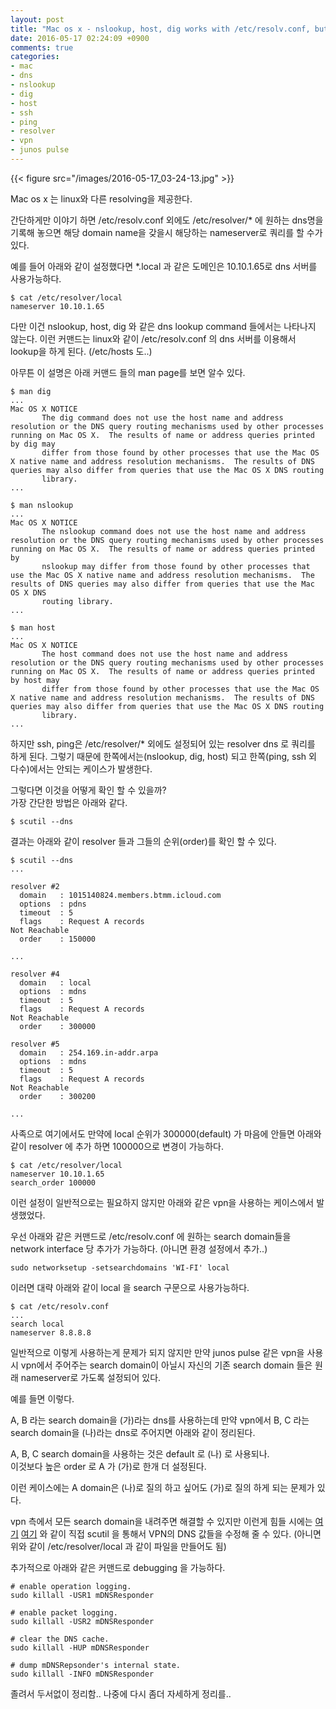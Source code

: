```yaml
---
layout: post
title: "Mac os x - nslookup, host, dig works with /etc/resolv.conf, but ping, ssh doesnt work"
date: 2016-05-17 02:24:09 +0900
comments: true
categories:
- mac
- dns
- nslookup
- dig
- host
- ssh
- ping
- resolver
- vpn
- junos pulse
---
```


{{< figure src="/images/2016-05-17_03-24-13.jpg" >}}

Mac os x 는 linux와 다른 resolving을 제공한다.

간단하게만 이야기 하면 /etc/resolv.conf 외에도 /etc/resolver/* 에 원하는 dns명을 기록해 놓으면 해당 domain name을 갖을시 해당하는 nameserver로 쿼리를 할 수가 있다.

예를 들어 아래와 같이 설정했다면 *.local 과 같은 도메인은 10.10.1.65로 dns 서버를 사용가능하다.

```
$ cat /etc/resolver/local
nameserver 10.10.1.65
```

다만 이건 nslookup, host, dig 와 같은 dns lookup command 들에서는 나타나지 않는다. 이런 커맨드는 linux와 같이 /etc/resolv.conf 의 dns 서버를 이용해서 lookup을 하게 된다. (/etc/hosts 도..)

아무튼 이 설명은 아래 커맨드 들의 man page를 보면 알수 있다.

```
$ man dig
...
Mac OS X NOTICE
       The dig command does not use the host name and address resolution or the DNS query routing mechanisms used by other processes running on Mac OS X.  The results of name or address queries printed by dig may
       differ from those found by other processes that use the Mac OS X native name and address resolution mechanisms.  The results of DNS queries may also differ from queries that use the Mac OS X DNS routing
       library.
...
```

```
$ man nslookup
...
Mac OS X NOTICE
       The nslookup command does not use the host name and address resolution or the DNS query routing mechanisms used by other processes running on Mac OS X.  The results of name or address queries printed by
       nslookup may differ from those found by other processes that use the Mac OS X native name and address resolution mechanisms.  The results of DNS queries may also differ from queries that use the Mac OS X DNS
       routing library.
...
```

```
$ man host
...
Mac OS X NOTICE
       The host command does not use the host name and address resolution or the DNS query routing mechanisms used by other processes running on Mac OS X.  The results of name or address queries printed by host may
       differ from those found by other processes that use the Mac OS X native name and address resolution mechanisms.  The results of DNS queries may also differ from queries that use the Mac OS X DNS routing
       library.
...
```

하지만 ssh, ping은 /etc/resolver/* 외에도 설정되어 있는 resolver dns 로 쿼리를 하게 된다. 그렇기 때문에 한쪽에서는(nslookup, dig, host) 되고 한쪽(ping, ssh 외 다수)에서는 안되는 케이스가 발생한다.

그렇다면 이것을 어떻게 확인 할 수 있을까?    
가장 간단한 방법은 아래와 같다.

```
$ scutil --dns
```

결과는 아래와 같이 resolver 들과 그들의 순위(order)를 확인 할 수 있다.

```
$ scutil --dns
...

resolver #2
  domain   : 1015140824.members.btmm.icloud.com
  options  : pdns
  timeout  : 5
  flags    : Request A records
Not Reachable
  order    : 150000

...

resolver #4
  domain   : local
  options  : mdns
  timeout  : 5
  flags    : Request A records
Not Reachable
  order    : 300000

resolver #5
  domain   : 254.169.in-addr.arpa
  options  : mdns
  timeout  : 5
  flags    : Request A records
Not Reachable
  order    : 300200

...
```

사족으로 여기에서도 만약에 local 순위가 300000(default) 가 마음에 안들면 아래와 같이 resolver 에 추가 하면 100000으로 변경이 가능하다.

```
$ cat /etc/resolver/local
nameserver 10.10.1.65
search_order 100000
```

이런 설정이 일반적으로는 필요하지 않지만 아래와 같은 vpn을 사용하는 케이스에서 발생했었다.

우선 아래와 같은 커맨드로 /etc/resolv.conf 에 원하는 search domain들을 network interface 당 추가가 가능하다. (아니면 환경 설정에서 추가..)

```
sudo networksetup -setsearchdomains 'WI-FI' local
```

이러면 대략 아래와 같이 local 을 search 구문으로 사용가능하다.

```
$ cat /etc/resolv.conf
...
search local
nameserver 8.8.8.8
```

일반적으로 이렇게 사용하는게 문제가 되지 않지만 만약 junos pulse 같은 vpn을 사용시 vpn에서 주어주는 search domain이 아닐시 자신의 기존 search domain 들은 원래 nameserver로 가도록 설정되어 있다.

예를 들면 이렇다.

A, B 라는 search domain을 (가)라는 dns를 사용하는데
만약 vpn에서 B, C 라는 search domain을 (나)라는 dns로 주어지면
아래와 같이 정리된다.

A, B, C search domain을 사용하는 것은 default 로 (나) 로 사용되나.    
이것보다 높은 order 로 A 가 (가)로 한개 더 설정된다.

이런 케이스에는 A domain은 (나)로 질의 하고 싶어도 (가)로 질의 하게 되는 문제가 있다.

vpn 측에서 모든 search domain을 내려주면 해결할 수 있지만 이런게 힘들 시에는 [여기](https://gist.github.com/b4ldr/f9d6aab4837ae18d908f) [여기](http://diaryproducts.net/about/operating_systems/mac_os_x/overriding_dhcp_or_vpn_assigned_dns_servers_in_mac_os_x_leopard) 와 같이 직접 scutil 을 통해서 VPN의 DNS 값들을 수정해 줄 수 있다. (아니면 위와 같이 /etc/resolver/local 과 같이 파일을 만들어도 됨)

추가적으로 아래와 같은 커맨드로 debugging 을 가능하다.

```
# enable operation logging.
sudo killall -USR1 mDNSResponder

# enable packet logging.
sudo killall -USR2 mDNSResponder

# clear the DNS cache.
sudo killall -HUP mDNSResponder

# dump mDNSRepsonder's internal state.
sudo killall -INFO mDNSResponder
```

졸려서 두서없이 정리함..
나중에 다시 좀더 자세하게 정리를..

